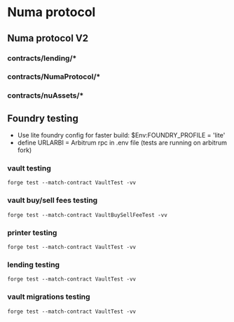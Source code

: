 # Numa protocol

## Numa protocol V2

### contracts/lending/*
### contracts/NumaProtocol/*
### contracts/nuAssets/*

## Foundry testing

- Use lite foundry config for faster build: $Env:FOUNDRY_PROFILE = 'lite'
- define URLARBI = Arbitrum rpc  in .env file (tests are running on arbitrum fork)

### vault testing

```shell
forge test --match-contract VaultTest -vv 
```


### vault buy/sell fees testing

```shell
forge test --match-contract VaultBuySellFeeTest -vv 
```


### printer testing

```shell
forge test --match-contract VaultTest -vv 
```


### lending testing

```shell
forge test --match-contract VaultTest -vv 
```


### vault migrations testing

```shell
forge test --match-contract VaultTest -vv 
```
